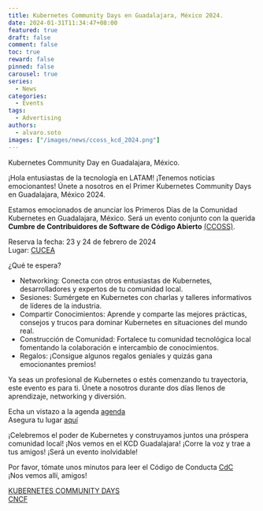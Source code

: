 ```yaml
---
title: Kubernetes Community Days en Guadalajara, México 2024.
date: 2024-01-31T11:34:47+08:00
featured: true
draft: false
comment: false
toc: true
reward: false
pinned: false
carousel: true
series:
  - News
categories:
  - Events
tags: 
  - Advertising
authors:
  - alvaro.soto
images: ["/images/news/ccoss_kcd_2024.png"]
---
```


Kubernetes Community Day en Guadalajara, México.

<!--more-->

¡Hola entusiastas de la tecnología en LATAM! ¡Tenemos noticias emocionantes!
Únete a nosotros en el Primer Kubernetes Community Days en Guadalajara, México 2024.

Estamos emocionados de anunciar los Primeros Días de la Comunidad Kubernetes en Guadalajara, México. Será un evento conjunto con la querida **Cumbre de Contribuidores de Software de Código Abierto** [(CCOSS)](https://ccoss.org/).

Reserva la fecha: 23 y 24 de febrero de 2024\
Lugar: [CUCEA](https://ccoss.org/blog/sede-2023/)

¿Qué te espera?
 - Networking: Conecta con otros entusiastas de Kubernetes, desarrolladores y expertos de tu comunidad local.
 - Sesiones: Sumérgete en Kubernetes con charlas y talleres informativos de líderes de la industria.
 - Compartir Conocimientos: Aprende y comparte las mejores prácticas, consejos y trucos para dominar Kubernetes en situaciones del mundo real.
 - Construcción de Comunidad: Fortalece tu comunidad tecnológica local fomentando la colaboración e intercambio de conocimientos.
 - Regalos: ¡Consigue algunos regalos geniales y quizás gana emocionantes premios!

Ya seas un profesional de Kubernetes o estés comenzando tu trayectoria, este evento es para ti. Únete a nosotros durante dos días llenos de aprendizaje, networking y diversión.

Echa un vistazo a la agenda [agenda](https://ccoss.org/agenda/)\
Asegura tu lugar [aquí](https://ccoss.org/tickets/)

¡Celebremos el poder de Kubernetes y construyamos juntos una próspera comunidad local! ¡Nos vemos en el KCD Guadalajara!
¡Corre la voz y trae a tus amigos! ¡Será un evento inolvidable!

Por favor, tómate unos minutos para leer el Código de Conducta [CdC](https://ccoss.org/coc/)\
¡Nos vemos allí, amigos!

[KUBERNETES COMMUNITY DAYS](https://www.cncf.io/kcds/)\
[CNCF](https://www.cncf.io/)
